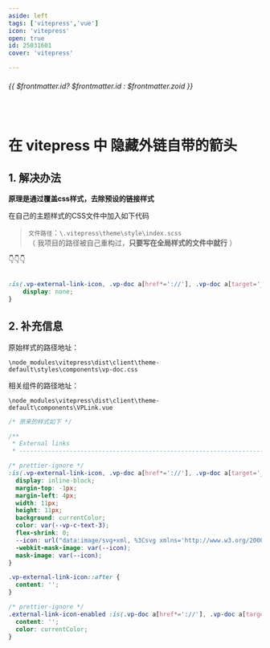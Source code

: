 ```yaml
---
aside: left
tags: ['vitepress','vue']
icon: 'vitepress'
open: true
id: 25031601
cover: 'vitepress'

---
```

 
######  {{ $frontmatter.id? $frontmatter.id : $frontmatter.zoid }}
 
<br/>
 



# 在 vitepress 中 隐藏外链自带的箭头

## 1. 解决办法

**原理是通过覆盖css样式，去除预设的链接样式**  

在自己的主题样式的CSS文件中加入如下代码

> `文件路径`：`\.vitepress\theme\style\index.scss`   
>     （ 我项目的路径被自己重构过，**只要写在全局样式的文件中就行** ）  

👇👇👇

```css 

:is(.vp-external-link-icon, .vp-doc a[href*='://'], .vp-doc a[target='_blank']):not(.no-icon)::after {
    display: none;
}
```


## 2. 补充信息

原始样式的路径地址：  

`\node_modules\vitepress\dist\client\theme-default\styles\components\vp-doc.css`  


相关组件的路径地址：  

`\node_modules\vitepress\dist\client\theme-default\components\VPLink.vue`

```css
/* 原来的样式如下 */

/**
 * External links
 * -------------------------------------------------------------------------- */

/* prettier-ignore */
:is(.vp-external-link-icon, .vp-doc a[href*='://'], .vp-doc a[target='_blank']):not(.no-icon)::after {
  display: inline-block;
  margin-top: -1px;
  margin-left: 4px;
  width: 11px;
  height: 11px;
  background: currentColor;
  color: var(--vp-c-text-3);
  flex-shrink: 0;
  --icon: url("data:image/svg+xml, %3Csvg xmlns='http://www.w3.org/2000/svg' viewBox='0 0 24 24' %3E%3Cpath d='M0 0h24v24H0V0z' fill='none' /%3E%3Cpath d='M9 5v2h6.59L4 18.59 5.41 20 17 8.41V15h2V5H9z' /%3E%3C/svg%3E");
  -webkit-mask-image: var(--icon);
  mask-image: var(--icon);
}

.vp-external-link-icon::after {
  content: '';
}

/* prettier-ignore */
.external-link-icon-enabled :is(.vp-doc a[href*='://'], .vp-doc a[target='_blank'])::after {
  content: '';
  color: currentColor;
}

```



